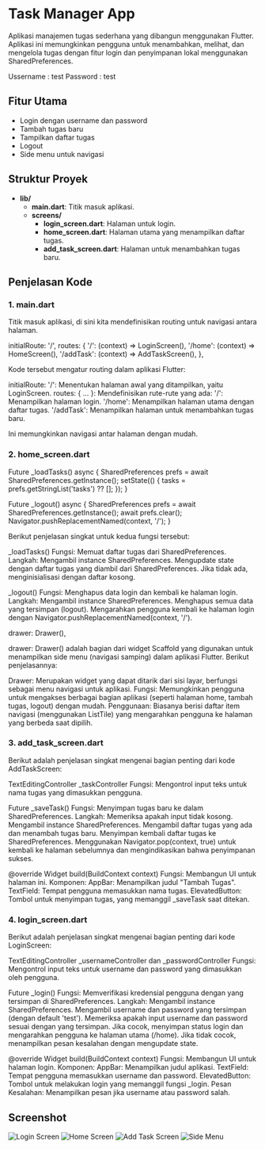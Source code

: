 # Task Manager App

Aplikasi manajemen tugas sederhana yang dibangun menggunakan Flutter. Aplikasi ini memungkinkan pengguna untuk menambahkan, melihat, dan mengelola tugas dengan fitur login dan penyimpanan lokal menggunakan SharedPreferences.

Ussername   : test
Password    : test

## Fitur Utama
- Login dengan username dan password
- Tambah tugas baru
- Tampilkan daftar tugas
- Logout
- Side menu untuk navigasi

## Struktur Proyek
- **lib/**
  - **main.dart**: Titik masuk aplikasi.
  - **screens/**
    - **login_screen.dart**: Halaman untuk login.
    - **home_screen.dart**: Halaman utama yang menampilkan daftar tugas.
    - **add_task_screen.dart**: Halaman untuk menambahkan tugas baru.

## Penjelasan Kode

### 1. main.dart
Titik masuk aplikasi, di sini kita mendefinisikan routing untuk navigasi antara halaman.

initialRoute: '/',
      routes: {
        '/': (context) => LoginScreen(),
        '/home': (context) => HomeScreen(),
        '/addTask': (context) => AddTaskScreen(),
      },

Kode tersebut mengatur routing dalam aplikasi Flutter:

initialRoute: '/': Menentukan halaman awal yang ditampilkan, yaitu LoginScreen.
routes: { ... }: Mendefinisikan rute-rute yang ada:
'/': Menampilkan halaman login.
'/home': Menampilkan halaman utama dengan daftar tugas.
'/addTask': Menampilkan halaman untuk menambahkan tugas baru.

Ini memungkinkan navigasi antar halaman dengan mudah.

### 2. home_screen.dart

  Future<void> _loadTasks() async {
    SharedPreferences prefs = await SharedPreferences.getInstance();
    setState(() {
      tasks = prefs.getStringList('tasks') ?? [];
    });
  }

  Future<void> _logout() async {
    SharedPreferences prefs = await SharedPreferences.getInstance();
    await prefs.clear();
    Navigator.pushReplacementNamed(context, '/');
  }

Berikut penjelasan singkat untuk kedua fungsi tersebut:

_loadTasks()
Fungsi: Memuat daftar tugas dari SharedPreferences.
Langkah:
Mengambil instance SharedPreferences.
Mengupdate state dengan daftar tugas yang diambil dari SharedPreferences. Jika tidak ada, menginisialisasi dengan daftar kosong.

_logout()
Fungsi: Menghapus data login dan kembali ke halaman login.
Langkah:
Mengambil instance SharedPreferences.
Menghapus semua data yang tersimpan (logout).
Mengarahkan pengguna kembali ke halaman login dengan Navigator.pushReplacementNamed(context, '/').

drawer: Drawer(),

drawer: Drawer() adalah bagian dari widget Scaffold yang digunakan untuk menampilkan side menu (navigasi samping) dalam aplikasi Flutter. Berikut penjelasannya:

Drawer: Merupakan widget yang dapat ditarik dari sisi layar, berfungsi sebagai menu navigasi untuk aplikasi.
Fungsi: Memungkinkan pengguna untuk mengakses berbagai bagian aplikasi (seperti halaman home, tambah tugas, logout) dengan mudah.
Penggunaan: Biasanya berisi daftar item navigasi (menggunakan ListTile) yang mengarahkan pengguna ke halaman yang berbeda saat dipilih.

### 3. add_task_screen.dart

Berikut adalah penjelasan singkat mengenai bagian penting dari kode AddTaskScreen:

TextEditingController _taskController
Fungsi: Mengontrol input teks untuk nama tugas yang dimasukkan pengguna.

Future<void> _saveTask()
Fungsi: Menyimpan tugas baru ke dalam SharedPreferences.
Langkah:
Memeriksa apakah input tidak kosong.
Mengambil instance SharedPreferences.
Mengambil daftar tugas yang ada dan menambah tugas baru.
Menyimpan kembali daftar tugas ke SharedPreferences.
Menggunakan Navigator.pop(context, true) untuk kembali ke halaman sebelumnya dan mengindikasikan bahwa penyimpanan sukses.

@override Widget build(BuildContext context)
Fungsi: Membangun UI untuk halaman ini.
Komponen:
AppBar: Menampilkan judul "Tambah Tugas".
TextField: Tempat pengguna memasukkan nama tugas.
ElevatedButton: Tombol untuk menyimpan tugas, yang memanggil _saveTask saat ditekan.

### 4. login_screen.dart

Berikut adalah penjelasan singkat mengenai bagian penting dari kode LoginScreen:

TextEditingController _usernameController dan _passwordController
Fungsi: Mengontrol input teks untuk username dan password yang dimasukkan oleh pengguna.

Future<void> _login()
Fungsi: Memverifikasi kredensial pengguna dengan yang tersimpan di SharedPreferences.
Langkah:
Mengambil instance SharedPreferences.
Mengambil username dan password yang tersimpan (dengan default 'test').
Memeriksa apakah input username dan password sesuai dengan yang tersimpan.
Jika cocok, menyimpan status login dan mengarahkan pengguna ke halaman utama (/home).
Jika tidak cocok, menampilkan pesan kesalahan dengan mengupdate state.

@override Widget build(BuildContext context)
Fungsi: Membangun UI untuk halaman login.
Komponen:
AppBar: Menampilkan judul aplikasi.
TextField: Tempat pengguna memasukkan username dan password.
ElevatedButton: Tombol untuk melakukan login yang memanggil fungsi _login.
Pesan Kesalahan: Menampilkan pesan jika username atau password salah.

## Screenshot

![Login Screen](login.png)
![Home Screen](home.png)
![Add Task Screen](addTask.png)
![Side Menu](sideMenu.png)